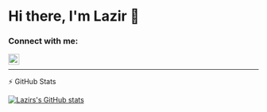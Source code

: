 <h1>Hi there, I'm Lazir 👋 </h2>

### Connect with me:

[<img align="left" alt="codeSTACKr | LinkedIn" width="22px" src="https://cdn.jsdelivr.net/npm/simple-icons@v3/icons/linkedin.svg" />][linkedin]

<br />

---
:zap: GitHub Stats
  
  [![Lazirs's GitHub stats](https://github-readme-stats.vercel.app/api?username=lazirpascual)](https://github.com/lazirpascual/github-readme-stats)


[linkedin]: https://www.linkedin.com/in/lazir-pascual-00482a217/
